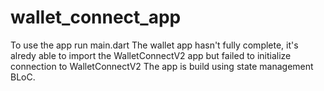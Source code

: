 # wallet_connect_app

To use the app run main.dart
The wallet app hasn't fully complete, it's alredy able to import the WalletConnectV2 app but failed to initialize connection to WalletConnectV2
The app is build using state management BLoC.
